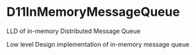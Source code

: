 # D11InMemoryMessageQueue
LLD of in-memory Distributed Message Queue

Low level Design implementation of in-memory message queue
